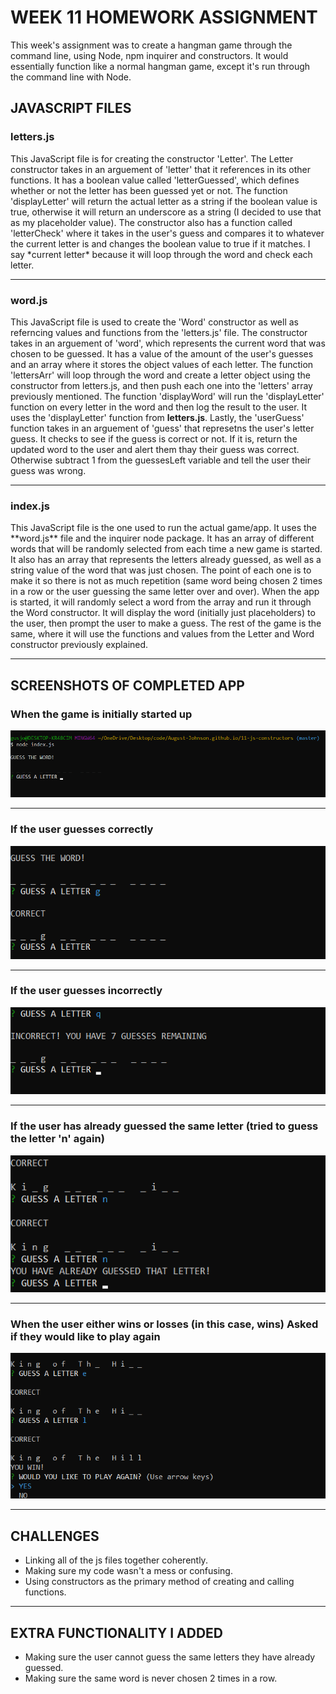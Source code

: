 # WEEK 11 HOMEWORK ASSIGNMENT

<p>This week's assignment was to create a hangman game through the command line, using Node, npm inquirer and constructors. It would essentially function like a normal hangman game, except it's run through the command line with Node.</p>

## JAVASCRIPT FILES

### letters.js

<p>This JavaScript file is for creating the constructor 'Letter'. The Letter constructor takes in an arguement of 'letter' that it references in its other functions. It has a boolean value called 'letterGuessed', which defines whether or not the letter has been guessed yet or not. The function 'displayLetter' will return the actual letter as a string if the boolean value is true, otherwise it will return an underscore as a string (I decided to use that as my placeholder value). The constructor also has a function called 'letterCheck' where it takes in the user's guess and compares it to whatever the current letter is and changes the boolean value to true if it matches. I say *current letter* because it will loop through the word and check each letter.</p>

<hr>

###  word.js

<p>This JavaScript file is used to create the 'Word' constructor as well as referncing values and functions from the 'letters.js' file. The constructor takes in an arguement of 'word', which represents the current word that was chosen to be guessed. It has a value of the amount of the user's guesses and an array where it stores the object values of each letter. The function 'lettersArr' will loop through the word and create a letter object using the constructor from letters.js, and then push each one into the 'letters' array previously mentioned. The function 'displayWord' will run the 'displayLetter' function on every letter in the word and then log the result to the user. It uses the 'displayLetter' function from <b>letters.js</b>. Lastly, the 'userGuess' function takes in an arguement of 'guess' that represetns the user's letter guess. It checks to see if the guess is correct or not. If it is, return the updated word to the user and alert them thay their guess was correct. Otherwise subtract 1 from the guessesLeft variable and tell the user their guess was wrong.</p>

<hr> 

### index.js

<p>This JavaScript file is the one used to run the actual game/app. It uses the **word.js** file and the inquirer node package. It has an array of different words that will be randomly selected from each time a new game is started. It also has an array that represents the letters already guessed, as well as a string value of the word that was just chosen. The point of each one is to make it so there is not as much repetition (same word being chosen 2 times in a row or the user guessing the same letter over and over). When the app is started, it will randomly select a word from the array and run it through the Word constructor. It will display the word (initially just placeholders) to the user, then prompt the user to make a guess. The rest of the game is the same, where it will use the functions and values from the Letter and Word constructor previously explained.</p>

<hr>


## SCREENSHOTS OF COMPLETED APP

### When the game is initially started up
![screenshot of concert-this command output](https://github.com/August-Johnson/August-Johnson.github.io/blob/master/11-js-constructors/screenshots/startGame-pic.png)

<hr>

### If the user guesses correctly
![screenshot of concert-this command output](https://github.com/August-Johnson/August-Johnson.github.io/blob/master/11-js-constructors/screenshots/correctGuess-pic.png)

<hr> 

### If the user guesses incorrectly
![screenshot of concert-this command output](https://github.com/August-Johnson/August-Johnson.github.io/blob/master/11-js-constructors/screenshots/incorrectGuess-pic.png)

<hr>

### If the user has already guessed the same letter (tried to guess the letter 'n' again)
![screenshot of concert-this command output](https://github.com/August-Johnson/August-Johnson.github.io/blob/master/11-js-constructors/screenshots/alreadyGuessed-pic.png)

<hr>

### When the user either wins or losses (in this case, wins) Asked if they would like to play again
![screenshot of concert-this command output](https://github.com/August-Johnson/August-Johnson.github.io/blob/master/11-js-constructors/screenshots/playAgain-pic.png)


<hr>

## CHALLENGES

* Linking all of the js files together coherently.
* Making sure my code wasn't a mess or confusing.
* Using constructors as the primary method of creating and calling functions.

<hr>

## EXTRA FUNCTIONALITY I ADDED
* Making sure the user cannot guess the same letters they have already guessed.
* Making sure the same word is never chosen 2 times in a row.
